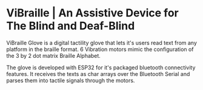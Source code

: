 # ViBraille | An Assistive Device for The Blind and Deaf-Blind
ViBraille Glove is a digital tactility glove that lets it's users read text from any platform in the braille format.
6 Vibration motors mimic the configuration of the 3 by 2 dot matrix Braille Alphabet.

The glove is developed with ESP32 for it's packaged bluetooth connectivity features. It receives the texts as char arrays over the Bluetooth Serial and parses them into tactile signals through the motors.
